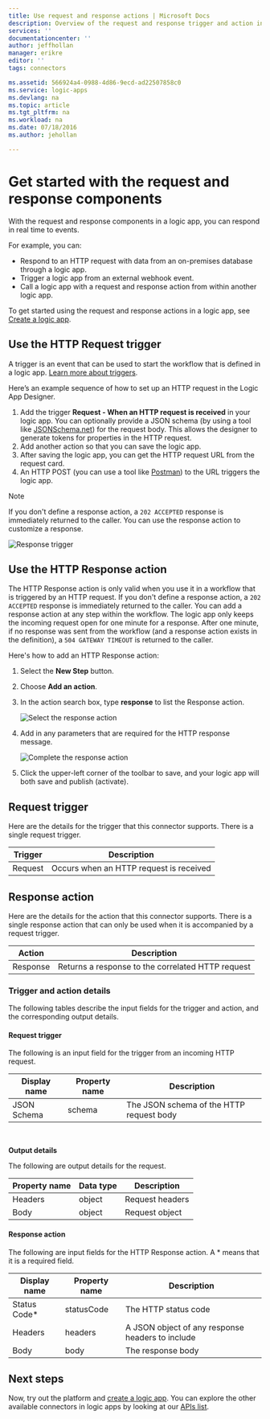 ```yaml
---
title: Use request and response actions | Microsoft Docs
description: Overview of the request and response trigger and action in an Azure logic app
services: ''
documentationcenter: ''
author: jeffhollan
manager: erikre
editor: ''
tags: connectors

ms.assetid: 566924a4-0988-4d86-9ecd-ad22507858c0
ms.service: logic-apps
ms.devlang: na
ms.topic: article
ms.tgt_pltfrm: na
ms.workload: na
ms.date: 07/18/2016
ms.author: jehollan

---
```

# Get started with the request and response components
With the request and response components in a logic app, you can respond in real time to events.

For example, you can:

* Respond to an HTTP request with data from an on-premises database through a logic app.
* Trigger a logic app from an external webhook event.
* Call a logic app with a request and response action from within another logic app.

To get started using the request and response actions in a logic app, see [Create a logic app](../logic-apps/quickstart-create-first-logic-app-workflow.md).

## Use the HTTP Request trigger
A trigger is an event that can be used to start the workflow that is defined in a logic app. [Learn more about triggers](connectors-overview.md).

Here’s an example sequence of how to set up an HTTP request in the Logic App Designer.

1. Add the trigger **Request - When an HTTP request is received** in your logic app. You can optionally provide a JSON schema (by using a tool like [JSONSchema.net](https://jsonschema.net)) for the request body. This allows the designer to generate tokens for properties in the HTTP request.
2. Add another action so that you can save the logic app.
3. After saving the logic app, you can get the HTTP request URL from the request card.
4. An HTTP POST (you can use a tool like [Postman](https://www.getpostman.com/)) to the URL triggers the logic app.

> [!NOTE]
> If you don't define a response action, a `202 ACCEPTED` response is immediately returned to the caller. You can use the response action to customize a response.
> 
> 

![Response trigger](./media/connectors-native-reqres/using-trigger.png)

## Use the HTTP Response action
The HTTP Response action is only valid when you use it in a workflow that is triggered by an HTTP request. If you don't define a response action, a `202 ACCEPTED` response is immediately returned to the caller.  You can add a response action at any step within the workflow. The logic app only keeps the incoming request open for one minute for a response.  After one minute, if no response was sent from the workflow (and a response action exists in the definition), a `504 GATEWAY TIMEOUT` is returned to the caller.

Here's how to add an HTTP Response action:

1. Select the **New Step** button.
2. Choose **Add an action**.
3. In the action search box, type **response** to list the Response action.
   
    ![Select the response action](./media/connectors-native-reqres/using-action-1.png)
4. Add in any parameters that are required for the HTTP response message.
   
    ![Complete the response action](./media/connectors-native-reqres/using-action-2.png)
5. Click the upper-left corner of the toolbar to save, and your logic app will both save and publish (activate).

## Request trigger
Here are the details for the trigger that this connector supports. There is a single request trigger.

| Trigger | Description |
| --- | --- |
| Request |Occurs when an HTTP request is received |

## Response action
Here are the details for the action that this connector supports. There is a single response action that can only be used when it is accompanied by a request trigger.

| Action | Description |
| --- | --- |
| Response |Returns a response to the correlated HTTP request |

### Trigger and action details
The following tables describe the input fields for the trigger and action, and the corresponding output details.

#### Request trigger
The following is an input field for the trigger from an incoming HTTP request.

| Display name | Property name | Description |
| --- | --- | --- |
| JSON Schema |schema |The JSON schema of the HTTP request body |

<br>

**Output details**

The following are output details for the request.

| Property name | Data type | Description |
| --- | --- | --- |
| Headers |object |Request headers |
| Body |object |Request object |

#### Response action
The following are input fields for the HTTP Response action. A * means that it is a required field.

| Display name | Property name | Description |
| --- | --- | --- |
| Status Code* |statusCode |The HTTP status code |
| Headers |headers |A JSON object of any response headers to include |
| Body |body |The response body |

## Next steps
Now, try out the platform and [create a logic app](../logic-apps/quickstart-create-first-logic-app-workflow.md). You can explore the other available connectors in logic apps by looking at our [APIs list](apis-list.md).

